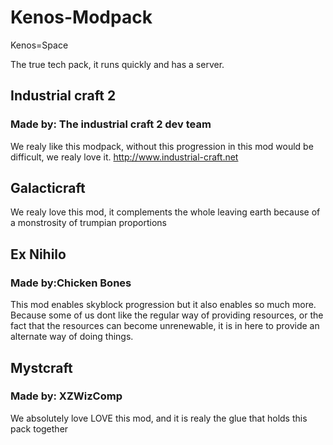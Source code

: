 # Kenos-Modpack
Kenos=Space

The true tech pack, it runs quickly and has a server.
## Industrial craft 2
### Made by: The industrial craft 2 dev team
We realy like this modpack, without this progression in this mod would be difficult, we realy love it.
http://www.industrial-craft.net
## Galacticraft
We realy love this mod, it complements the whole leaving earth because of a monstrosity of trumpian proportions
## Ex Nihilo
### Made by:Chicken Bones
This mod enables skyblock progression but it also enables so much more. Because some of us dont like the regular way of providing resources, or the fact that the resources can become unrenewable, it is in here to provide an alternate way of doing things.
## Mystcraft
### Made by: XZWizComp
We absolutely love LOVE this mod, and it is realy the glue that holds this pack together
